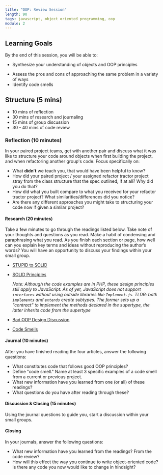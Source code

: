 ```yaml
---
title: "OOP: Review Session"
length: 90
tags: javascript, object oriented programming, oop
module: 2
---
```


## Learning Goals

By the end of this session, you will be able to:

- Synthesize your understanding of objects and OOP principles
<!-- - Compare and contrast several different implementations of a game based on your knowledge of OOP thus far -->
- Assess the pros and cons of approaching the same problem in a variety of ways
- Identify code smells

## Structure (5 mins)

* 10 mins of reflection
* 30 mins of research and journaling
* 15 mins of group discussion
* 30 - 40 mins of code review

### Reflection (10 minutes)

In your paired project teams, get with another pair and discuss what it was like to structure your code around objects when first building the project, and when refactoring another group's code. Focus specifically on:

* What **didn't** we teach you, that would have been helpful to know?
* How did your paired project / your assigned refactor tractor project stray from the class structure that the spec outlined, if at all? Why did you do that?
* How did what you built compare to what you received for your refactor tractor project? What similarities/differences did you notice?
* Are there any different approaches you might take to structuring your code now if given a similar project?


#### Research (20 minutes)

Take a few minutes to go through the readings listed below. Take note of your thoughts and questions as you read. Make a habit of condensing and paraphrasing what you read. As you finish each section or page, how well can you explain key terms and ideas without reproducing the author’s words? You will have an opportunity to discuss your findings within your small group.


* [STUPID to SOLID](https://williamdurand.fr/2013/07/30/from-stupid-to-solid-code/)
* [SOLID Principles](https://scotch.io/bar-talk/s-o-l-i-d-the-first-five-principles-of-object-oriented-design)

  _Note: Although the code examples are in PHP, these design principles still apply to JavaScript. As of yet, JavaScript does not support `interfaces` without using outside libraries like `Implement.js`. TLDR: both `implements` and `extends` create subtypes. The former sets up a "contract" to implement the methods declared in the supertype, the latter inherits code from the supertype_

* [Bad OOP Design Discussion](https://stackoverflow.com/questions/345698/what-are-the-tell-tale-signs-of-bad-object-oriented-design)
* [Code Smells](https://blog.codinghorror.com/code-smells/)


#### Journal (10 minutes)

After you have finished reading the four articles, answer the following questions:
- What constitutes code that follows good OOP principles?
- Define "code smell." Name at least 3 specific examples of a code smell from a current or previous project.
- What new information have you learned from one (or all) of these readings?
- What questions do you have after reading through these?

#### Discussion & Closing (15 minutes)

Using the journal questions to guide you, start a discussion within your small groups.



<!-- #### Code Review & Group Discussion

[*Jeopardy*](https://github.com/turingschool-examples/oop-review/tree/master/jeopardy)  
[*Wheel of Fortune*](https://github.com/turingschool-examples/oop-review/tree/master/wheel-of-fortune)

*Get in your GameTime groups. You will be reviewing two codebases that have implemented games in OOP*

While reviewing the code, ask yourself the following questions:

* Is all the code easily understood?
* Is there any redundant or duplicate code?
* Does the code follow the principle of single responsibility?
* Do the names used in the application convey intent?
* Looking back at the reading covering code smells - find two examples of a code smell in either of the codebases. What changes would you make to this particular piece of code to not make it smell?
* Find two examples of good OOP design, based on the readings -->

#### Closing

In your journals, answer the following questions:  
* What new information have you learned from the readings? From the code review?
* How will this effect the way you continue to write object-oriented code? Is there any code you now would like to change in hindsight?
